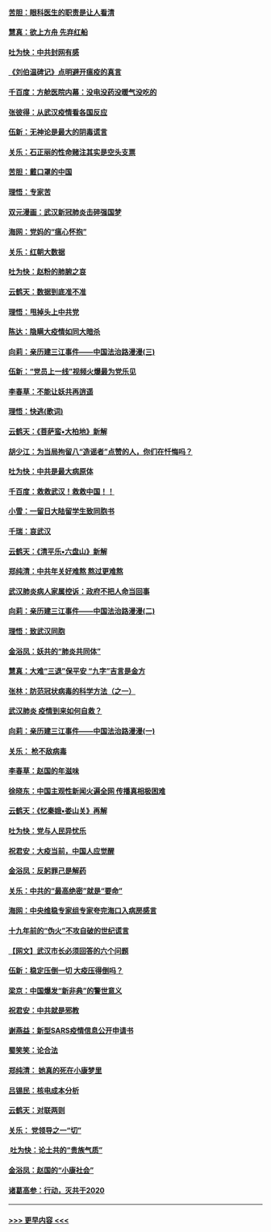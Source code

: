 #### [苦胆：眼科医生的职责是让人看清](../pages/nsc993/n11853840.md?t=02082122) 
#### [慧真：欲上方舟 先弃红船](../pages/nsc993/n11853483.md?t=02082122) 
#### [吐为快：中共封网有感](../pages/nsc993/n11852575.md?t=02082122) 
#### [《刘伯温碑记》点明避开瘟疫的真言](../pages/nsc993/n11852128.md?t=02082122) 
#### [千百度：方舱医院内幕：没电没药没暖气没吃的](../pages/nsc993/n11850211.md?t=02082122) 
#### [张彼得：从武汉疫情看各国反应](../pages/nsc993/n11850102.md?t=02082122) 
#### [伍新：无神论是最大的阴毒谎言](../pages/nsc993/n11846129.md?t=02082122) 
#### [关乐：石正丽的性命赌注其实是空头支票](../pages/nsc993/n11846109.md?t=02082122) 
#### [苦胆：戴口罩的中国](../pages/nsc993/n11845576.md?t=02082122) 
#### [理悟：专家苦](../pages/nsc993/n11845564.md?t=02082122) 
#### [双元漫画：武汉新冠肺炎击碎强国梦](../pages/nsc993/n11843320.md?t=02082122) 
#### [海网：党妈的“瘟心怀抱”](../pages/nsc993/n11840740.md?t=02082122) 
#### [关乐：红朝大数据](../pages/nsc993/n11840675.md?t=02082122) 
#### [吐为快：赵粉的肺腑之哀](../pages/nsc993/n11840618.md?t=02082122) 
#### [云鹤天：数据到底准不准](../pages/nsc993/n11840325.md?t=02082122) 
#### [理悟：甩掉头上中共党](../pages/nsc993/n11838826.md?t=02082122) 
#### [陈达：隐瞒大疫情如同大暗杀](../pages/nsc993/n11838771.md?t=02082122) 
#### [向莉：亲历建三江事件——中国法治路漫漫(三)](../pages/nsc993/n11831825.md?t=02082122) 
#### [伍新：“党员上一线”视频火爆最为党乐见](../pages/nsc993/n11838200.md?t=02082122) 
#### [李春草：不能让妖共再逍遥](../pages/nsc993/n11838102.md?t=02082122) 
#### [理悟：快逃(歌词)](../pages/nsc993/n11838083.md?t=02082122) 
#### [云鹤天：《菩萨蛮▪大柏地》新解](../pages/nsc993/n11838059.md?t=02082122) 
#### [胡少江：为当局拘留八“造谣者”点赞的人，你们在忏悔吗？](../pages/nsc993/n11836801.md?t=02082122) 
#### [吐为快：中共是最大病原体](../pages/nsc993/n11836748.md?t=02082122) 
#### [千百度：救救武汉！救救中国！！](../pages/nsc993/n11836145.md?t=02082122) 
#### [小雪：一留日大陆留学生致同胞书](../pages/nsc993/n11834624.md?t=02082122) 
#### [千瑞：哀武汉](../pages/nsc993/n11833647.md?t=02082122) 
#### [云鹤天：《清平乐▪六盘山》新解](../pages/nsc993/n11833611.md?t=02082122) 
#### [郑纯清：中共年关好难熬 熬过更难熬](../pages/nsc993/n11833489.md?t=02082122) 
#### [武汉肺炎病人家属控诉：政府不把人命当回事](../pages/nsc993/n11833205.md?t=02082122) 
#### [向莉：亲历建三江事件——中国法治路漫漫(二)](../pages/nsc993/n11829102.md?t=02082122) 
#### [理悟：致武汉同胞](../pages/nsc993/n11831522.md?t=02082122) 
#### [金浴凤：妖共的“肺炎共同体”](../pages/nsc993/n11829448.md?t=02082122) 
#### [慧真：大难“三退”保平安 “九字”吉言是金方](../pages/nsc993/n11829501.md?t=02082122) 
#### [张林：防范冠状病毒的科学方法（之一）](../pages/nsc993/n11828618.md?t=02082122) 
#### [武汉肺炎 疫情到来如何自救？](../pages/nsc993/n11827632.md?t=02082122) 
#### [向莉：亲历建三江事件——中国法治路漫漫(一)](../pages/nsc993/n11827190.md?t=02082122) 
#### [关乐： 枪不敌病毒](../pages/nsc993/n11826746.md?t=02082122) 
#### [李春草：赵国的年滋味](../pages/nsc993/n11826321.md?t=02082122) 
#### [徐晓东：中国主观性新闻火遍全网 传播真相极困难](../pages/nsc993/n11826508.md?t=02082122) 
#### [云鹤天：《忆秦娥▪娄山关》再解](../pages/nsc993/n11824682.md?t=02082122) 
#### [吐为快：党与人民异忧乐](../pages/nsc993/n11824660.md?t=02082122) 
#### [祝君安：大疫当前，中国人应觉醒](../pages/nsc993/n11821946.md?t=02082122) 
#### [金浴凤：反躬罪己是解药](../pages/nsc993/n11820280.md?t=02082122) 
#### [关乐：中共的“最高绝密”就是“要命”](../pages/nsc993/n11816946.md?t=02082122) 
#### [海网：中央维稳专家组专家夸完海口入病房感言](../pages/nsc993/n11815138.md?t=02082122) 
#### [十九年前的“伪火”不攻自破的世纪谎言](../pages/nsc993/n11813238.md?t=02082122) 
#### [【网文】武汉市长必须回答的六个问题](../pages/nsc993/n11813848.md?t=02082122) 
#### [伍新：稳定压倒一切 大疫压得倒吗？](../pages/nsc993/n11812634.md?t=02082122) 
#### [梁京：中国爆发“新非典”的警世意义](../pages/nsc993/n11812554.md?t=02082122) 
#### [祝君安：中共就是邪教](../pages/nsc993/n11812431.md?t=02082122) 
#### [谢燕益：新型SARS疫情信息公开申请书](../pages/nsc993/n11808840.md?t=02082122) 
#### [蜀笑笑：论合法](../pages/nsc993/n11808064.md?t=02082122) 
#### [郑纯清： 她真的死在小康梦里](../pages/nsc993/n11806623.md?t=02082122) 
#### [吕锡民：核电成本分析](../pages/nsc993/n11806284.md?t=02082122) 
#### [云鹤天：对联两则](../pages/nsc993/n11805957.md?t=02082122) 
#### [关乐： 党领导之一“切”](../pages/nsc993/n11804505.md?t=02082122) 
#### [ 吐为快：论土共的“贵族气质”](../pages/nsc993/n11804490.md?t=02082122) 
#### [金浴凤：赵国的“小康社会”](../pages/nsc993/n11804452.md?t=02082122) 
#### [诸葛高参：行动，灭共于2020](../pages/nsc993/n11804120.md?t=02082122) 

----
#### [ >>> 更早内容 <<< ](../indexes/nsc993-earlier.md)
